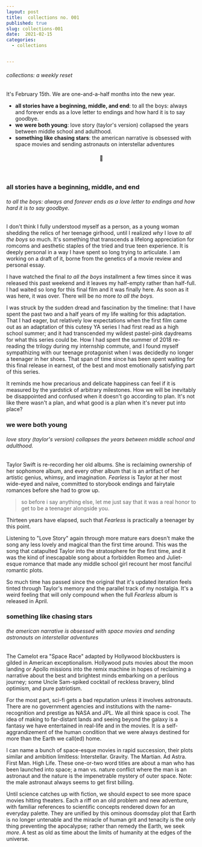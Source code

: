 ```yaml
---
layout: post
title:  collections no. 001
published: true
slug: collections-001
date:  2021-02-15
categories:
  - collections


---
```


###### collections: a weekly reset



It's February 15th. We are one-and-a-half months into the new year. 

- **all stories have a beginning, middle, and end**: to all the boys: always and forever ends as a love letter to endings and how hard it is to say goodbye.
- **we were both young**: love story (taylor's version) collapsed the years between middle school and adulthood.
- **something like chasing stars**: the american narrative is obsessed with space movies and sending astronauts on interstellar adventures



<h4 style="text-align:center">💌</h4>

<!--more-->

<br/>

### all stories have a beginning, middle, and end

###### to all the boys: always and forever ends as a love letter to endings and how hard it is to say goodbye.

I don't think I fully understood myself as a person, as a young woman shedding the relics of her teenage girlhood, until I realized *why* I love *to all the boys* so much. It's something that transcends a lifelong appreciation for romcoms and aesthetic staples of the tried and true teen experience. It is deeply personal in a way I have spent so long trying to articulate. I am working on a draft of it, borne from the genetics of a movie review and personal essay.

I have watched the final *to all the boys* installment a few times since it was released this past weekend and it leaves my half-empty rather than half-full. I had waited so long for this final film and it was finally here. As soon as it was here, it was over. There will be no more *to all the boys.*

I was struck by the sudden dread and fascination by the timeline: that I have spent the past two and a half years of my life waiting for this adaptation. That I had eager, but relatively low expectations when the first film came out as an adaptation of this cutesy YA series I had first read as a high school summer; and it had transcended my wildest pastel-pink daydreams for what this series could be. How I had spent the summer of 2018 re-reading the trilogy during my internship commute, and I found myself sympathizing with our teenage protagonist when I was decidedly no longer a teenager in her shoes. That span of time since has been spent waiting for this final release in earnest, of the best and most emotionally satisfying part of this series. 

It reminds me how precarious and delicate happiness can feel if it is measured by the yardstick of arbitrary milestones. How we will be inevitably be disappointed and confused when it doesn't go according to plan. It's not like there wasn't a plan, and what good is a plan when it's never put into place?



### we were both young

###### love story (taylor's version) collapses the years between middle school and adulthood.

Taylor Swift is re-recording her old albums. She is reclaiming ownership of her sophomore album, and every other album that is an artifact of her artistic genius, whimsy, and imagination. *Fearless* is Taylor at her most wide-eyed and naïve, committed to storybook endings and fairytale romances before she had to grow up. 

> so before i say anything else, let me just say that it was a real honor to get to be a teenager alongside you.

Thirteen years have elapsed, such that *Fearless* is practically a teenager by this point.

Listening to  "Love Story" again through more mature ears doesn't make the song any less lovely and magical than the first time around. This was the song that catapulted Taylor into the stratosphere for the first time, and it was the kind of inescapable song about a forbidden Romeo and Juliet-esque romance that made any middle school girl recount her most fanciful romantic plots.

So much time has passed since the original that it's updated iteration feels tinted through  Taylor's memory and the parallel track of my nostalgia. It's a weird feeling that will only compound when the full *Fearless* album is released in April. 

### something like chasing stars

###### the american narrative is obsessed with space movies and sending astronauts on interstellar adventures

The Camelot era "Space Race" adapted by Hollywood blockbusters is gilded in American exceptionalism. Hollywood puts movies about the moon landing or Apollo missions into the remix machine in hopes of reclaiming a narrative about the best and brightest minds embarking on a perilous journey; some Uncle Sam-spiked cocktail of reckless bravery, blind optimism, and pure patriotism.

For the most part, sci-fi gets a bad reputation unless it involves astronauts. There are no government agencies and institutions with the name-recognition and prestige as NASA and JPL. We all think space is cool. The idea of making to far-distant lands and seeing beyond the galaxy is a fantasy we have entertained in real-life and in the movies. It is a self-aggrandizement of the human condition that we were always destined for more than the Earth we call(ed) home. 

I can name a bunch of space-esque movies in rapid succession, their plots similar and ambition limitless: Interstellar. Gravity. The Martian. Ad Astra. First Man. High Life. These one-or-two word titles are about a man who has been launched into space; a man vs. nature conflict where the man is an astronaut and the nature is the impenetrable mystery of outer space. Note: the male astronaut always seems to get first billing.

Until science catches up with fiction, we should expect to see more space movies hitting theaters. Each a riff on an old problem and new adventure, with familiar references to scientific concepts rendered down for an everyday palette. They are unified by this ominous doomsday plot that Earth is no longer untenable and the miracle of human grit and tenacity is the only thing preventing the apocalypse; rather than remedy the Earth, we seek *more*. A test as old as time about the limits of humanity at the edges of the universe.